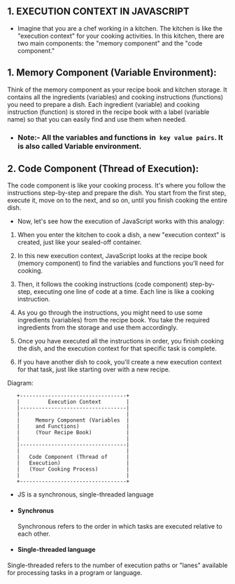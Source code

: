 ## 1. EXECUTION CONTEXT IN JAVASCRIPT
- Imagine that you are a chef working in a kitchen. The kitchen is like the "execution context" for your cooking activities. In this kitchen, there are two main components: the "memory component" and the "code component."

## 1. Memory Component (Variable Environment):
Think of the memory component as your recipe book and kitchen storage. It contains all the ingredients (variables) and cooking instructions (functions) you need to prepare a dish. Each ingredient (variable) and cooking instruction (function) is stored in the recipe book with a label (variable name) so that you can easily find and use them when needed.
- ### Note:- All the variables and functions in` key value pairs`. It is also called Variable environment.
## 2. Code Component (Thread of Execution):
The code component is like your cooking process. It's where you follow the instructions step-by-step and prepare the dish. You start from the first step, execute it, move on to the next, and so on, until you finish cooking the entire dish.

- Now, let's see how the execution of JavaScript works with this analogy:

1. When you enter the kitchen to cook a dish, a new "execution context" is created, just like your sealed-off container.

2. In this new execution context, JavaScript looks at the recipe book (memory component) to find the variables and functions you'll need for cooking.

3. Then, it follows the cooking instructions (code component) step-by-step, executing one line of code at a time. Each line is like a cooking instruction.

4. As you go through the instructions, you might need to use some ingredients (variables) from the recipe book. You take the required ingredients from the storage and use them accordingly.

5. Once you have executed all the instructions in order, you finish cooking the dish, and the execution context for that specific task is complete.

6. If you have another dish to cook, you'll create a new execution context for that task, just like starting over with a new recipe.

Diagram:

```
   +----------------------------------+
   |         Execution Context        |
   |----------------------------------|
   |                                  |
   |     Memory Component (Variables  |
   |     and Functions)               |
   |     (Your Recipe Book)           |
   |                                  |
   |----------------------------------|
   |                                  |
   |   Code Component (Thread of      |
   |   Execution)                     |
   |   (Your Cooking Process)         |
   |                                  |
   +----------------------------------+
```
- JS is a synchronous, single-threaded language
 - #### Synchronus
   Synchronous refers to the order in which tasks are executed relative to each other.

 - #### Single-threaded language
  Single-threaded refers to the number of execution paths or "lanes" available for processing tasks in a 
  program or language.
   
  
